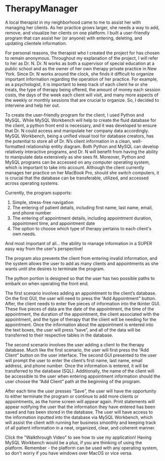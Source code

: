 # TherapyManager
A local therapist in my neighborhood came to me to assist her with managing her clients. As her practice grows larger, she needs a way to add, remove, and visualize her clients on one platform. I built a user-friendly program that can assist her (or anyone) with entering, deleting, and updating clientele information.

For personal reasons, the therapist who I created the project for has chosen to remain anonymous. Throughout my explanation of the project, I will refer to her as Dr. N. Dr. N works as both a supervisor of special education at a public school and as the owner of her own therapy private practice in New York. Since Dr. N works around the clock, she finds it difficult to organize important information regarding the operation of her practice. For example, as a psychologist, it is important to keep track of each client he or she treats, the type of therapy being offered, the amount of money each session costs, the days of the
week each client will visit, and many more aspects of the weekly or monthly sessions that are crucial to organize. So, I decided to intervene and help her out.

To create the user-friendly program for the client, I used Python and MySQL. While MySQL Workbench will help to create the fluid database for the client, a python front end is necessary, and it was developed to ensure that Dr. N could access and manipulate her company data accordingly. MySQL Workbench, being a unified visual tool for database creators, has the potential to store all of Dr. N’s client information in a clean, well-formatted relationship entity
diagram. Both Python and MySQL can develop relatively interactive programs, and Dr. N will benefit from having the ability to manipulate data extensively as she sees fit. Moreover, Python and MySQL programs can be accessed on any computer operating system, which is important to take into account. Although the client currently manages her practice on her MacBook Pro, should she switch computers, it is crucial that the database can be transferable, utilized, and accessed across operating systems.

Currently, the program supports:

1. Simple, stress-free navigation
2. The entering of patient details, including first name, last name, email, and phone
number
3. The entering of appointment details, including appointment duration, appointment
time, and appointment date
4. The option to choose which type of therapy pertains to each client's own needs.

And most important of all... the ability to manage information in a SUPER easy way from the user's perspective!

The program also prevents the client from entering invalid information, and the system allows the user to add as many clients and appointments as she wants until she desires to terminate the program.

The python portion is designed so that the user has two possible paths to embark on when operating the front end.

The first scenario involves adding an appointment to the client’s database. On the first GUI, the user will need to press the “Add Appointment” button. After, the client needs to enter five pieces of information into the tkinter GUI. These five pieces of data are the date of the appointment, the time of the appointment, the duration of the appointment, the client associated with the appointment, and the type of therapy that the client will be needing for the appointment. Once the information about the appointment is entered into the text boxes, the user will press “save”, and all of the data will be transferred to their respective tables in the database.

The second scenario involves the user adding a client to the therapy database. Much like the first scenario, the user will first press the “Add Client” button on the user interface. The second GUI presented to the user will prompt the user to enter the client’s first name, last name, email address, and phone number. Once the information is entered, it will be transferred to the database (SQL). Additionally, the name of the client will be accessible to the
user when entering appointment information should the user choose the “Add Client” path at the beginning of the program.

After each time the user presses “Save”, the user will have the opportunity to either terminate the program or continue to add more clients or appointments, as the home screen will appear again. Print statements will appear notifying the user that the information they have entered has
been saved and has been stored in the database. The user will have access to the information inputted into the database via MySQL Workbench, which will assist the client with running her business smoothly and keeping track of all patient information in a neat, organized, clear, and coherent manner.

Click the "Walkthrough Video" to see how to use my application! Having MySQL Workbench would be a plus, if you are thinking of using the platform. 
Remember - the platform can be used with any operating system, so don't worry if you have windows over MacOS or vice versa.
